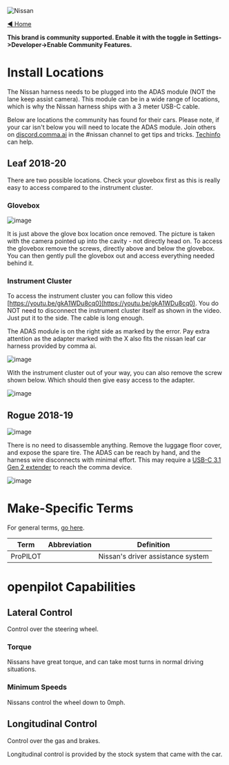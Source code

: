 ![Nissan](https://user-images.githubusercontent.com/37757984/82703105-2913a680-9c28-11ea-8130-ce67221dd568.png)

[◄ Home](https://github.com/commaai/openpilot/wiki)

**This brand is community supported. Enable it with the toggle in Settings->Developer->Enable Community Features.**

# Install Locations

The Nissan harness needs to be plugged into the ADAS module (NOT the lane keep assist camera). This module can be in a wide range of locations, which is why the Nissan harness ships with a 3 meter USB-C cable.

Below are locations the community has found for their cars. Please note, if your car isn't below you will need to locate the ADAS module. Join others on [discord.comma.ai](https://discord.comma.ai) in the #nissan channel to get tips and tricks. [Techinfo](https://www.nissan-techinfo.com/) can help.

## Leaf 2018-20

There are two possible locations. Check your glovebox first as this is really easy to access compared to the instrument cluster.

### Glovebox
![image](https://user-images.githubusercontent.com/37757984/94322928-da18ad80-ff48-11ea-9aaa-b4fde9783a7f.png)

It is just above the glove box location once removed. The picture is taken with the camera pointed up into the cavity - not directly head on. To access the glovebox remove the screws, directly above and below the glovebox. You can then gently pull the glovebox out and access everything needed behind it.

### Instrument Cluster
To access the instrument cluster you can follow this video [https://youtu.be/gkA1WDu8cq0](https://youtu.be/gkA1WDu8cq0). You do NOT need to disconnect the instrument cluster itself as shown in the video. Just put it to the side. The cable is long enough. 

The ADAS module is on the right side as marked by the error. Pay extra attention as the adapter marked with the X also fits the nissan leaf car harness provided by comma ai.

![image](https://razem.io/blog/20/12/19/OpenpilotNissanLeafICPart1/assets/leaf_ic_instruction.jpg)

With the instrument cluster out of your way, you can also remove the screw shown below. Which should then give easy access to the adapter.

![image](https://razem.io/blog/20/12/19/OpenpilotNissanLeafICPart1/assets/leaf_ic_ads.jpg)

## Rogue 2018-19
![image](https://user-images.githubusercontent.com/37757984/94323035-2368fd00-ff49-11ea-8b42-3fc9c40cf2cb.png)

There is no need to disassemble anything. Remove the luggage floor cover, and expose the spare tire. The ADAS can be reach by hand, and the harness wire disconnects with minimal effort. This may require a [USB-C 3.1 Gen 2 extender](https://www.amazon.com/gp/product/B07KK9QXPM/) to reach the comma device.

![image](https://user-images.githubusercontent.com/37757984/94323063-3bd91780-ff49-11ea-8637-7a4ca4745b0c.png)

# Make-Specific Terms

For general terms, [go here](https://github.com/commaai/openpilot/wiki/General-Terms).

Term | Abbreviation | Definition
--- | --- | ---
ProPILOT | | Nissan's driver assistance system

# openpilot Capabilities

## Lateral Control

Control over the steering wheel.

### Torque

Nissans have great torque, and can take most turns in normal driving situations.

### Minimum Speeds

Nissans control the wheel down to 0mph.

## Longitudinal Control

Control over the gas and brakes.

Longitudinal control is provided by the stock system that came with the car.